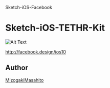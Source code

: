 Sketch-iOS-Facebook
# Sketch-iOS-TETHR-Kit

![Alt Text](https://github.com/Sketch-MMizogaki/Sketch-iOS-Facebook/blob/master/Facebook.png)  

http://facebook.design/ios10

## Author

[MizogakiMasahito](https://github.com/MMizogaki)
